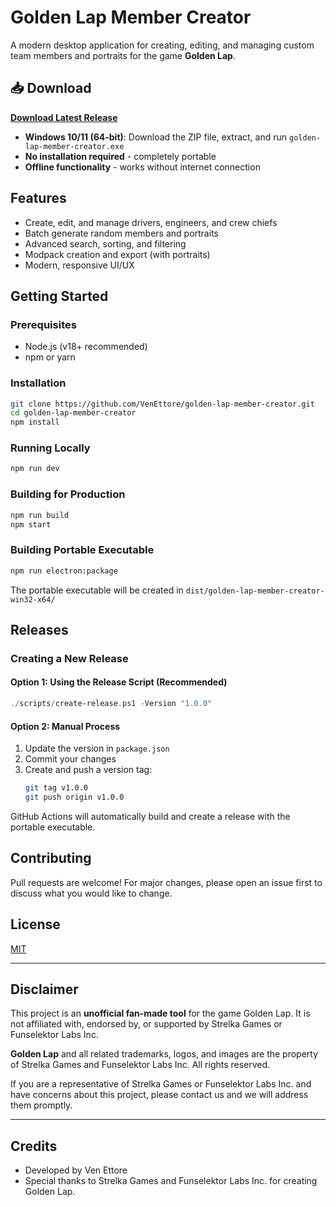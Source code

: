# Golden Lap Member Creator

A modern desktop application for creating, editing, and managing custom team members and portraits for the game **Golden Lap**.

## 📥 Download

**[Download Latest Release](https://github.com/VenEttore/golden-lap-member-creator/releases/latest)**

- **Windows 10/11 (64-bit)**: Download the ZIP file, extract, and run `golden-lap-member-creator.exe`
- **No installation required** - completely portable
- **Offline functionality** - works without internet connection

## Features
- Create, edit, and manage drivers, engineers, and crew chiefs
- Batch generate random members and portraits
- Advanced search, sorting, and filtering
- Modpack creation and export (with portraits)
- Modern, responsive UI/UX

## Getting Started

### Prerequisites
- Node.js (v18+ recommended)
- npm or yarn

### Installation
```sh
git clone https://github.com/VenEttore/golden-lap-member-creator.git
cd golden-lap-member-creator
npm install
```

### Running Locally
```sh
npm run dev
```

### Building for Production
```sh
npm run build
npm start
```

### Building Portable Executable
```sh
npm run electron:package
```
The portable executable will be created in `dist/golden-lap-member-creator-win32-x64/`

## Releases

### Creating a New Release

#### Option 1: Using the Release Script (Recommended)
```powershell
./scripts/create-release.ps1 -Version "1.0.0"
```

#### Option 2: Manual Process
1. Update the version in `package.json`
2. Commit your changes
3. Create and push a version tag:
   ```sh
   git tag v1.0.0
   git push origin v1.0.0
   ```

GitHub Actions will automatically build and create a release with the portable executable.

## Contributing
Pull requests are welcome! For major changes, please open an issue first to discuss what you would like to change.

## License
[MIT](LICENSE)

---

## Disclaimer
This project is an **unofficial fan-made tool** for the game Golden Lap. It is not affiliated with, endorsed by, or supported by Strelka Games or Funselektor Labs Inc.

**Golden Lap** and all related trademarks, logos, and images are the property of Strelka Games and Funselektor Labs Inc. All rights reserved.

If you are a representative of Strelka Games or Funselektor Labs Inc. and have concerns about this project, please contact us and we will address them promptly.

---

## Credits
- Developed by Ven Ettore
- Special thanks to Strelka Games and Funselektor Labs Inc. for creating Golden Lap.
